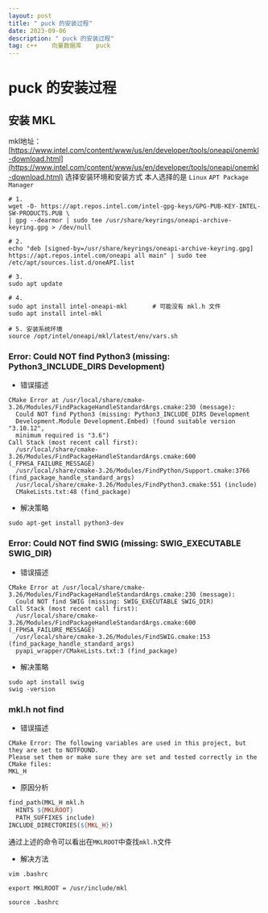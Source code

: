```yaml
---
layout: post
title: " puck 的安装过程"
date: 2023-09-06 
description: " puck 的安装过程"
tag: c++    向量数据库    puck
---  
```

# puck 的安装过程

## 安装 MKL
mkl地址：[https://www.intel.com/content/www/us/en/developer/tools/oneapi/onemkl-download.html](https://www.intel.com/content/www/us/en/developer/tools/oneapi/onemkl-download.html)
选择安装环境和安装方式
本人选择的是 `Linux` `APT Package Manager`
```shell
# 1.
wget -O- https://apt.repos.intel.com/intel-gpg-keys/GPG-PUB-KEY-INTEL-SW-PRODUCTS.PUB \
| gpg --dearmor | sudo tee /usr/share/keyrings/oneapi-archive-keyring.gpg > /dev/null

# 2.
echo "deb [signed-by=/usr/share/keyrings/oneapi-archive-keyring.gpg] https://apt.repos.intel.com/oneapi all main" | sudo tee /etc/apt/sources.list.d/oneAPI.list

# 3.
sudo apt update

# 4.
sudo apt install intel-oneapi-mkl       # 可能没有 mkl.h 文件
sudo apt install intel-mkl

# 5. 安装系统环境
source /opt/intel/oneapi/mkl/latest/env/vars.sh

```

### Error: Could NOT find Python3 (missing: Python3_INCLUDE_DIRS Development)
 - 错误描述
```
CMake Error at /usr/local/share/cmake-3.26/Modules/FindPackageHandleStandardArgs.cmake:230 (message):
  Could NOT find Python3 (missing: Python3_INCLUDE_DIRS Development
  Development.Module Development.Embed) (found suitable version "3.10.12",
  minimum required is "3.6")
Call Stack (most recent call first):
  /usr/local/share/cmake-3.26/Modules/FindPackageHandleStandardArgs.cmake:600 (_FPHSA_FAILURE_MESSAGE)
  /usr/local/share/cmake-3.26/Modules/FindPython/Support.cmake:3766 (find_package_handle_standard_args)
  /usr/local/share/cmake-3.26/Modules/FindPython3.cmake:551 (include)
  CMakeLists.txt:48 (find_package)
```

- 解决策略
```shell
sudo apt-get install python3-dev
```

### Error: Could NOT find SWIG (missing: SWIG_EXECUTABLE SWIG_DIR)
- 错误描述
```
CMake Error at /usr/local/share/cmake-3.26/Modules/FindPackageHandleStandardArgs.cmake:230 (message):
  Could NOT find SWIG (missing: SWIG_EXECUTABLE SWIG_DIR)
Call Stack (most recent call first):
  /usr/local/share/cmake-3.26/Modules/FindPackageHandleStandardArgs.cmake:600 (_FPHSA_FAILURE_MESSAGE)
  /usr/local/share/cmake-3.26/Modules/FindSWIG.cmake:153 (find_package_handle_standard_args)
  pyapi_wrapper/CMakeLists.txt:3 (find_package)

```
- 解决策略
```shell
sudo apt install swig
swig -version
```

### mkl.h not find
- 错误描述
```
CMake Error: The following variables are used in this project, but they are set to NOTFOUND.
Please set them or make sure they are set and tested correctly in the CMake files:
MKL_H
```
- 原因分析
```makefile
find_path(MKL_H mkl.h
  HINTS ${MKLROOT}
  PATH_SUFFIXES include)
INCLUDE_DIRECTORIES(${MKL_H})
```
通过上述的命令可以看出在`MKLROOT`中查找`mkl.h`文件

- 解决方法
```
vim .bashrc

export MKLROOT = /usr/include/mkl

source .bashrc
```